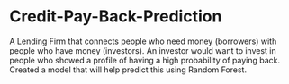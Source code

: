 # Credit-Pay-Back-Prediction
A Lending Firm that connects people who need money (borrowers) with people who have money (investors). An investor would want to invest in people who showed a profile of having a high probability of paying back. Created a model that will help predict this using Random Forest.
